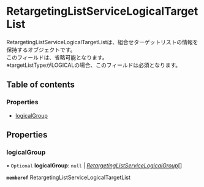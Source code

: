 # RetargetingListServiceLogicalTargetList


<div lang=\"ja\">RetargetingListServiceLogicalTargetListは、組合せターゲットリストの情報を保持するオブジェクトです。<br> このフィールドは、省略可能となります。<br> ※targetListTypeがLOGICALの場合、このフィールドは必須となります。</div> 

## Table of contents

### Properties

- [logicalGroup](retargetinglistservicelogicaltargetlist.md#logicalgroup)

## Properties

### logicalGroup

• `Optional` **logicalGroup**: ``null`` \| [*RetargetingListServiceLogicalGroup*](retargetinglistservicelogicalgroup.md)[]

**`memberof`** RetargetingListServiceLogicalTargetList
